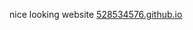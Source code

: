 nice looking website [528534576.github.io](https://528534576.github.io/)

<!-- <img src="https://i.imgur.com"> -->
